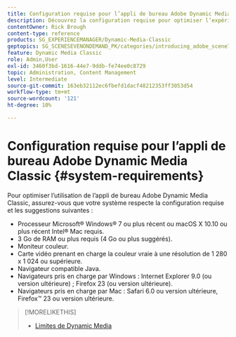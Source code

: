 ```yaml
---
title: Configuration requise pour l’appli de bureau Adobe Dynamic Media Classic
description: Découvrez la configuration requise pour optimiser l’expérience avec Adobe Dynamic Media Classic.
contentOwner: Rick Brough
content-type: reference
products: SG_EXPERIENCEMANAGER/Dynamic-Media-Classic
geptopics: SG_SCENESEVENONDEMAND_PK/categories/introducing_adobe_scene7
feature: Dynamic Media Classic
role: Admin,User
exl-id: 3460f3bd-1616-44e7-9ddb-fe74ee0c8729
topic: Administration, Content Management
level: Intermediate
source-git-commit: 163eb32112ec6fbefd1dacf48212353ff3053d54
workflow-type: tm+mt
source-wordcount: '121'
ht-degree: 10%

---
```


# Configuration requise pour l’appli de bureau Adobe Dynamic Media Classic {#system-requirements}

Pour optimiser l’utilisation de l’appli de bureau Adobe Dynamic Media Classic, assurez-vous que votre système respecte la configuration requise et les suggestions suivantes :

* Processeur Microsoft® Windows® 7 ou plus récent ou macOS X 10.10 ou plus récent Intel® Mac requis.
* 3 Go de RAM ou plus requis (4 Go ou plus suggérés).
* Moniteur couleur.
* Carte vidéo prenant en charge la couleur vraie à une résolution de 1 280 x 1 024 ou supérieure.
* Navigateur compatible Java.
* Navigateurs pris en charge par Windows : Internet Explorer 9.0 (ou version ultérieure) ; Firefox 23 (ou version ultérieure).
* Navigateurs pris en charge par Mac : Safari 6.0 ou version ultérieure, Firefox™ 23 ou version ultérieure.

>[!MORELIKETHIS]
>
>* [Limites de Dynamic Media](/help/using/limitations.md)

